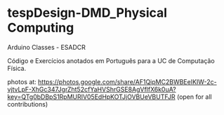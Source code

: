 # tespDesign-DMD_Physical Computing
Arduino Classes - ESADCR


Código e Exercícios anotados em Português para a UC de Computação Física.


photos at: https://photos.google.com/share/AF1QipMC2BWBEeIKIW-2c-vjtvLpF-XhGc347JgrZht52cfYaHVShrGSE8AgVflfX6k0uA?key=QTg0bDBpS1RpMURIV05EdHpKOTJjOVBUeVBUTFJR
(open for all contributions)

##
